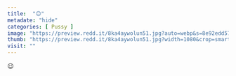 ```yaml
---
title:  "😉"
metadate: "hide"
categories: [ Pussy ]
image: "https://preview.redd.it/8ka4aywolun51.jpg?auto=webp&s=8e92edd57e41ffe9518cf6a6db505a47d5d0e82a"
thumb: "https://preview.redd.it/8ka4aywolun51.jpg?width=1080&crop=smart&auto=webp&s=addc79ab8809a2d42e428bee22ef24dc5f07480b"
visit: ""
---
```

😉
